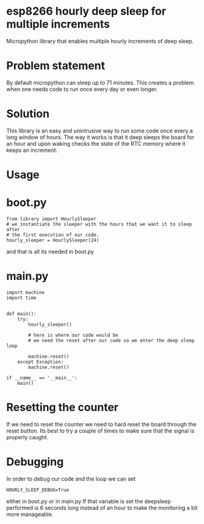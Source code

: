 # esp8266 hourly deep sleep for multiple increments
Micropython library that enables multiple hourly increments of deep sleep.


# Problem statement
By default micropython can sleep up to 71 minutes. This creates a problem
when one needs code to run once every day or even longer.

# Solution
This library is an easy and unintrusive way to run some code once every a
long window of hours. The way it works is that it deep sleeps the board for
an hour and upon waking checks the state of the RTC memory where it keeps an
increment.

# Usage

# boot.py
    from library import HourlySleeper
    # we instantiate the sleeper with the hours that we want it to sleep after
    # the first execution of our code.
    hourly_sleeper = HourlySleeper(24)

   and that is all its needed in boot.py

# main.py
    import machine
    import time


    def main():
        try:
            hourly_sleeper()

            # here is where our code would be
            # we need the reset after our code so we enter the deep sleep loop

            machine.reset()
        except Exception:
            machine.reset()

    if __name__ == '__main__':
        main()

# Resetting the counter

If we need to reset the counter we need to hard reset the board through the
reset button. Its best to try a couple of times to make sure that the signal
is properly caught.


# Debugging

In order to debug our code and the loop we can set

    HOURLY_SLEEP_DEBUG=True

either in boot.py or in main.py
If that variable is set the deepsleep performed is 6 seconds long instead of
an hour to make the monitoring a bit more manageable.